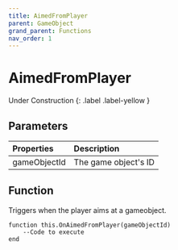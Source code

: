 ```yaml
---
title: AimedFromPlayer
parent: GameObject
grand_parent: Functions
nav_order: 1
---
```


# AimedFromPlayer
Under Construction
{: .label .label-yellow }

## Parameters

|Properties|Description|
|:-|:-|
|gameObjectId|The game object's ID|

## Function

Triggers when the player aims at a gameobject.

```
function this.OnAimedFromPlayer(gameObjectId) 
	--Code to execute
end
```